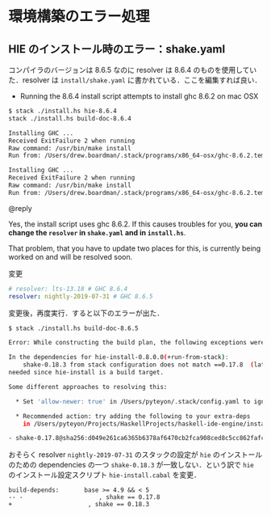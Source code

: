 # 環境構築のエラー処理

## HIE のインストール時のエラー：shake.yaml

コンパイラのバージョンは 8.6.5 なのに resolver は 8.6.4 のものを使用していた．resolver は `install/shake.yaml` に書かれている．ここを編集すれば良い．

- Running the 8.6.4 install script attempts to install ghc 8.6.2 on mac OSX

```bash
$ stack ./install.hs hie-8.6.4
stack ./install.hs build-doc-8.6.4

Installing GHC ...
Received ExitFailure 2 when running
Raw command: /usr/bin/make install
Run from: /Users/drew.boardman/.stack/programs/x86_64-osx/ghc-8.6.2.temp/ghc-8.6.2/

Installing GHC ...
Received ExitFailure 2 when running
Raw command: /usr/bin/make install
Run from: /Users/drew.boardman/.stack/programs/x86_64-osx/ghc-8.6.2.temp/ghc-8.6.2/
```

@reply

Yes, the install script uses ghc 8.6.2.
If this causes troubles for you, **you can change the `resolver` in `shake.yaml` and in `install.hs`**.

That problem, that you have to update two places for this, is currently being worked on and will be resolved soon.

変更

```yaml
# resolver: lts-13.18 # GHC 8.6.4
resolver: nightly-2019-07-31 # GHC 8.6.5
```

変更後，再度実行．すると以下のエラーが出た．

```bash
$ stack ./install.hs build-doc-8.6.5

Error: While constructing the build plan, the following exceptions were encountered:

In the dependencies for hie-install-0.8.0.0(+run-from-stack):
    shake-0.18.3 from stack configuration does not match ==0.17.8  (latest matching version is 0.17.8)
needed since hie-install is a build target.

Some different approaches to resolving this:

  * Set 'allow-newer: true' in /Users/pyteyon/.stack/config.yaml to ignore all version constraints and build anyway.

  * Recommended action: try adding the following to your extra-deps
    in /Users/pyteyon/Projects/HaskellProjects/haskell-ide-engine/install/shake.yaml:

- shake-0.17.8@sha256:d049e261ca6365b6378af6470cb2fca908ced8c5cc862fafc89f00d6baa2f35f,14842
```

おそらく resolver `nightly-2019-07-31` のスタックの設定が `hie` のインストールのための dependencies の一つ `shake-0.18.3` が一致しない．という訳で `hie` のインストール設定スクリプト `hie-install.cabal` を変更．

```cabal
build-depends:       base >= 4.9 && < 5
-- -                     , shake == 0.17.8
+                     , shake == 0.18.3
```
